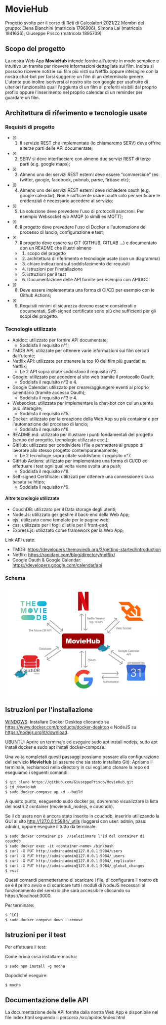 # MovieHub
Progetto svolto per il corso di Reti di Calcolatori 2021/22
Membri del gruppo: Elena Bianchini (matricola 1796906), Simona Lai (matricola 1841636), Giuseppe Prisco (matricola 1895709)

## Scopo del progetto
La nostra Web App **MovieHub** intende fornire all'utente in modo semplice e intuitivo un tramite per ricevere informazioni dettagliate sui film. Inoltre si possono ricevere notizie sui film più visti su Netflix oppure interagire con la nostra chat-bot per farsi suggerire un film di un determinato genere. L'utente può inoltre iscriversi al nostro sito con google per usufruire di ulteriori funzionalità quali l'aggiunta di un film ai preferiti visibili dal proprio profilo oppure l'inserimento nel proprio calendar di un reminder per guardare un film.

## Architettura di riferimento e tecnologie usate

### Requisiti di progetto
- [x] 1. Il servizio REST che implementate (lo chiameremo SERV) deve offrire a terze parti delle API documentate;
- [x] 2. SERV si deve interfacciare con almeno due servizi REST di terze parti (e.g. google maps);
- [x] 3. Almeno uno dei servizi REST esterni deve essere “commerciale” (es: twitter, google, facebook, pubnub,  parse, firbase etc);
- [x] 4. Almeno uno dei servizi REST esterni deve richiedere oauth (e.g. google calendar), Non è sufficiente usare oauth solo per verificare le credenziali è necessario accedere al servizio;
- [x] 5. La soluzione deve prevedere l'uso di protocolli asincroni. Per esempio Websocket e/o AMQP (o simili es MQTT);
- [x] 6. Il progetto deve prevedere l'uso di Docker e l'automazione del processo di lancio, configurazione e test;
- [x] 7. Il progetto deve essere su GIT (GITHUB, GITLAB ...) e documentato don un README che illustri almeno 
    - 1. scopo del progetto
    - 2. architettura di riferimento e tecnologie usate (con un diagramma)
    - 3. chiare indicazioni sul soddisfacimento dei requisiti
    - 4. istruzioni per l'installazione
    - 5. istruzioni per il test
    - 6. Documentazione delle API fornite per esempio con APIDOC
- [x] 8. Deve essere implementata una forma di CI/CD per esempio con le Github Actions;
- [x] 9. Requisiti minimi di sicurezza devono essere considerati e documentati. Self-signed certificate sono più che sufficienti per gli scopi del progetto.

### Tecnologie utilizzate
- Apidoc: utilizzato per fornire API documentate;
  - Soddisfa il requisito n°1;
- TMDB API: utilizzate per ottenere varie informazioni sui film cercati dall'utente;
- Netflix API: utilizzate per ottenere la top 10 dei film più guardati su Netflix;
  - Le 2 API sopra citate soddisfano il requisito n°2.
- Google: utilizzato per accedere al sito web tramite il protocollo Oauth;
  - Soddisfa il requisito n°3 e 4.
- Google Calendar: utilizzato per creare/aggiungere eventi al proprio calendario (tramite accesso Oauth);
  - Soddisfa il requisito n°3 e 4.
- Websocket: utilizzata per implementare la chat-bot con cui un utente può interagire;
  - Soddisfa il requisito n°5.
- Docker: utilizzato per la creazione della Web App su più container e per l'automazione del processo di lancio;
  - Soddisfa il requisito n°6.
- README.md: utilizzato per illustrare i punti fondamentali del progetto (scopo del progetto, tecnologie utilizzate ecc.);
- GitHub: utilizzato per condividere i file e permettere al gruppo di lavorare allo stesso progetto contemporaneamente;
  - Le 2 tecnologie sopra citate soddisfano il requisito n°7.
- GitHub Actions: utilizzate per implementare una forma di CI/CD ed effettuare i test ogni qual volta viene svolta una push;
  - Soddisfa il requisito n°8.
- Self-signed Certificate: utilizzati per ottenere una connessione sicura basata su https;
  - Soddisfa il requisito n°9.

#### Altre tecnologie utilizzate
- CouchDB: utilizzato per il Data storage degli utenti;
- Node.Js: utilizzato ger gestire il back-end della Web App;
- ejs: utilizzato come template per le pagine web;
- css: utilizzato per i fogli di stile per il front-end;
- Express.js: utilizzato come framework per la Web App;

Link API usate:
- TMDB: https://developers.themoviedb.org/3/getting-started/introduction
- Netflix: https://rapidapi.com/blog/directory/netflix/
- Google Oauth & Google Calendar: https://developers.google.com/calendar/api


### Schema
![Schema](./src/views/images/schema%20reti.png)

## Istruzioni per l'installazione
<ins>WINDOWS</ins>: Installare Docker Desktop cliccando su https://www.docker.com/products/docker-desktop e NodeJS su https://nodejs.org/it/download.

<ins>UBUNTU</ins>: Aprire un terminale ed eseguire sudo apt install nodejs, sudo apt install docker e sudo apt install docker-compose.

Una volta completati questi passaggi possiamo passare alla configurazione del servizio **MovieHub** (si assume che sia stato installato Git):
Apriamo il terminale, rechiamoci nella directory in cui vogliamo clonare la repo ed eseguiamo i seguenti comandi:
```
$ git clone https://github.com/GiuseppePrisco/MovieHub.git
$ cd /MovieHub
$ sudo docker-compose up -d --build
```
A questo punto, eseguendo sudo docker ps, dovremmo visualizzare la lista dei nostri 2 container (moviehub_nodejs, e couchdb).

Se il db users non è ancora stato inserito in couchdb, inserirlo utilizzando la GUI al sito http://127.0.0.1:5984/_utils (loggarsi con user: admin, pass: admin), oppure eseguire il tutto da terminale:
```
$ sudo docker container ps  //selezionare l'id del container di couchdb
$ sudo docker exec -it <container-name> /bin/bash
$ curl -X PUT http://admin:admin@127.0.0.1:5984/users
$ curl -X PUT http://admin:admin@127.0.0.1:5984/_users
$ curl -X PUT http://admin:admin@127.0.0.1:5984/_replicator
$ curl -X PUT http://admin:admin@127.0.0.1:5984/_global_changes
$ exit
```
Questi comandi permetteranno di scaricare i file, di configurare il nostro db se è il primo avvio e di scaricare tutti i moduli di NodeJS necessari al funzionamento del servizio che sarà accessibile cliccando su https://localhost:3000.

Per terminare:
```
$ ^[C]
$ sudo docker-compose down --remove
```

## Istruzioni per il test
Per effettuare il test:

Come prima cosa installare mocha:

```
$ sudo npm install -g mocha
```
Dopodiché eseguire:
```
$ mocha
```

## Documentazione delle API
La documentazione delle API fornite dalla nostra Web App è disponibile nel file index.html seguendo il percorso /src/apidoc/index.html